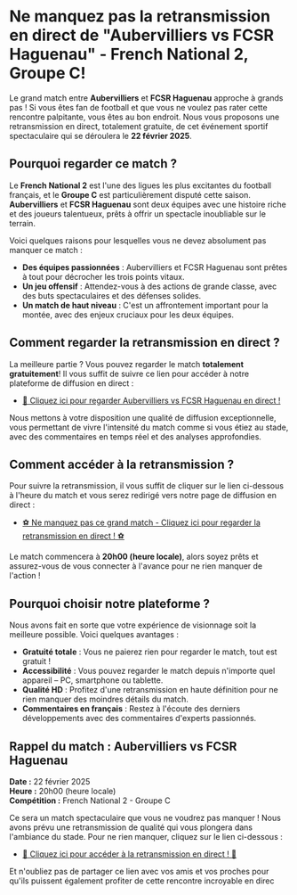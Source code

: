 # Ne manquez pas la retransmission en direct de "Aubervilliers vs FCSR Haguenau" - French National 2, Groupe C!

Le grand match entre **Aubervilliers** et **FCSR Haguenau** approche à grands pas ! Si vous êtes fan de football et que vous ne voulez pas rater cette rencontre palpitante, vous êtes au bon endroit. Nous vous proposons une retransmission en direct, totalement gratuite, de cet événement sportif spectaculaire qui se déroulera le **22 février 2025**.

## Pourquoi regarder ce match ?

Le **French National 2** est l'une des ligues les plus excitantes du football français, et le **Groupe C** est particulièrement disputé cette saison. **Aubervilliers** et **FCSR Haguenau** sont deux équipes avec une histoire riche et des joueurs talentueux, prêts à offrir un spectacle inoubliable sur le terrain.

Voici quelques raisons pour lesquelles vous ne devez absolument pas manquer ce match :

- **Des équipes passionnées** : Aubervilliers et FCSR Haguenau sont prêtes à tout pour décrocher les trois points vitaux.
- **Un jeu offensif** : Attendez-vous à des actions de grande classe, avec des buts spectaculaires et des défenses solides.
- **Un match de haut niveau** : C'est un affrontement important pour la montée, avec des enjeux cruciaux pour les deux équipes.

## Comment regarder la retransmission en direct ?

La meilleure partie ? Vous pouvez regarder le match **totalement gratuitement**! Il vous suffit de suivre ce lien pour accéder à notre plateforme de diffusion en direct :

- [🔴 Cliquez ici pour regarder Aubervilliers vs FCSR Haguenau en direct !](https://tinyurl.com/livestreamfreeo?st=Aubervilliers+vs+FCSR+Haguenau&si=gh)

Nous mettons à votre disposition une qualité de diffusion exceptionnelle, vous permettant de vivre l'intensité du match comme si vous étiez au stade, avec des commentaires en temps réel et des analyses approfondies.

## Comment accéder à la retransmission ?

Pour suivre la retransmission, il vous suffit de cliquer sur le lien ci-dessous à l'heure du match et vous serez redirigé vers notre page de diffusion en direct :

- [⚽ Ne manquez pas ce grand match - Cliquez ici pour regarder la retransmission en direct ! ⚽](https://tinyurl.com/livestreamfreeo?st=Aubervilliers+vs+FCSR+Haguenau&si=gh)

Le match commencera à **20h00 (heure locale)**, alors soyez prêts et assurez-vous de vous connecter à l'avance pour ne rien manquer de l'action !

## Pourquoi choisir notre plateforme ?

Nous avons fait en sorte que votre expérience de visionnage soit la meilleure possible. Voici quelques avantages :

- **Gratuité totale** : Vous ne paierez rien pour regarder le match, tout est gratuit !
- **Accessibilité** : Vous pouvez regarder le match depuis n'importe quel appareil – PC, smartphone ou tablette.
- **Qualité HD** : Profitez d'une retransmission en haute définition pour ne rien manquer des moindres détails du match.
- **Commentaires en français** : Restez à l'écoute des derniers développements avec des commentaires d'experts passionnés.

## Rappel du match : Aubervilliers vs FCSR Haguenau

**Date :** 22 février 2025  
**Heure :** 20h00 (heure locale)  
**Compétition :** French National 2 - Groupe C

Ce sera un match spectaculaire que vous ne voudrez pas manquer ! Nous avons prévu une retransmission de qualité qui vous plongera dans l'ambiance du stade. Pour ne rien manquer, cliquez sur le lien ci-dessous :

- [🚨 Cliquez ici pour accéder à la retransmission en direct ! 🚨](https://tinyurl.com/livestreamfreeo?st=Aubervilliers+vs+FCSR+Haguenau&si=gh)

Et n'oubliez pas de partager ce lien avec vos amis et vos proches pour qu'ils puissent également profiter de cette rencontre incroyable en direc
